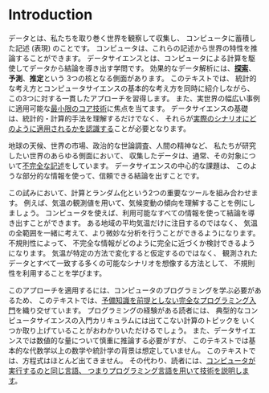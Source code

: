 Introduction
============

データとは、私たちを取り巻く世界を観察して収集し、
コンピュータに蓄積した記述 (表現) のことです。
コンピュータは、これらの記述から世界の特性を推論することができます。
データサイエンスとは、コンピュータによる計算を駆使してデータから結論を導き出す学問です。
効果的なデータ解析には、<u>**探索**</u>、**予測**、**推定**という
3つの核となる側面があります。
このテキストでは、
統計的な考え方とコンピュータサイエンスの基本的な考え方を同時に紹介しながら、
この3つに対する一貫したアプローチを習得します。
また、実世界の幅広い事例に適用可能な<u>最小限のコア技術</u>に焦点を当てます。
データサイエンスの基礎は、統計的・計算的手法を理解するだけでなく、
それらが<u>実際のシナリオにどのように適用されるかを認識する</u>ことが必要となります。

地球の天候、世界の市場、政治的な世論調査、人間の精神など、
私たちが研究したい世界のあらゆる側面において、
収集したデータは、通常、その対象について<u>不完全な記述</u>をしています。
データサイエンスの中心的な課題は、
このような部分的な情報を使って、信頼できる結論を出すことです。

この試みにおいて、計算とランダム化という2つの重要なツールを組み合わせます。
例えば、気温の観測値を用いて、気候変動の傾向を理解することを例にしましょう。
コンピュータを使えば、利用可能なすべての情報を使って結論を導き出すことができます。
ある地域の平均気温だけに注目するのではなく、
気温の全範囲を一緒に考えて、より微妙な分析を行うことができるようになります。
不規則性によって、
不完全な情報がどのように完全に近づくか検討できるようになります。
気温が特定の方法で変化すると仮定するのではなく、
観測されたデータとすべて一致する多くの可能なシナリオを想像する方法として、
不規則性を利用することを学びます。

このアプローチを適用するには、コンピュータのプログラミングを学ぶ必要があるため、
このテキストでは、<u>予備知識を前提としない完全なプログラミング入門</u>を織り交ぜています。
プログラミングの経験がある読者には、
典型的なコンピュータサイエンスの入門カリキュラムには出てこない計算のトピックを
いくつか取り上げていることがおわかりいただけるでしょう。
また、データサイエンスでは数値的な量について慎重に推論する必要がすが、
このテキストでは基本的な代数学以上の数学や統計学の背景は想定していません。
このテキストでは、方程式はほとんど出てきません。
その代わり、読者には、<u>コンピュータが実行するのと同じ言語、
つまりプログラミング言語を用いて技術を説明します</u>。
